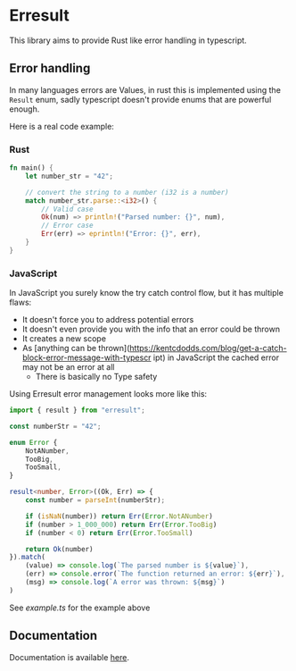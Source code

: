 # Erresult

This library aims to provide Rust like error handling in typescript.

## Error handling

In many languages errors are Values, in rust this is implemented using the 
`Result` enum, sadly typescript doesn't provide enums that are powerful 
enough.  

Here is a real code example:

### Rust

```rust
fn main() {
    let number_str = "42";

    // convert the string to a number (i32 is a number)
    match number_str.parse::<i32>() {
        // Valid case
        Ok(num) => println!("Parsed number: {}", num),
        // Error case
        Err(err) => eprintln!("Error: {}", err),
    }
}
```
### JavaScript

In JavaScript you surely know the try catch control flow, but it has multiple 
flaws:

- It doesn't force you to address potential errors
- It doesn't even provide you with the info that an error could be thrown
- It creates a new scope
- As [anything can be 
thrown](https://kentcdodds.com/blog/get-a-catch-block-error-message-with-typescr
ipt) in JavaScript the cached error may not be an error at all
    - There is basically no Type safety

Using Erresult error management looks more like this:

```ts
import { result } from "erresult";

const numberStr = "42";

enum Error {
	NotANumber,
	TooBig,
	TooSmall,
}

result<number, Error>((Ok, Err) => {
	const number = parseInt(numberStr);

	if (isNaN(number)) return Err(Error.NotANumber)
	if (number > 1_000_000) return Err(Error.TooBig)
	if (number < 0) return Err(Error.TooSmall)

	return Ok(number)
}).match(
	(value) => console.log(`The parsed number is ${value}`),
	(err) => console.error(`The function returned an error: ${err}`),
	(msg) => console.log(`A error was thrown: ${msg}`)
)
```

See *example.ts* for the example above

## Documentation

Documentation is available [here](https://dlurak.github.io/erresult/).
